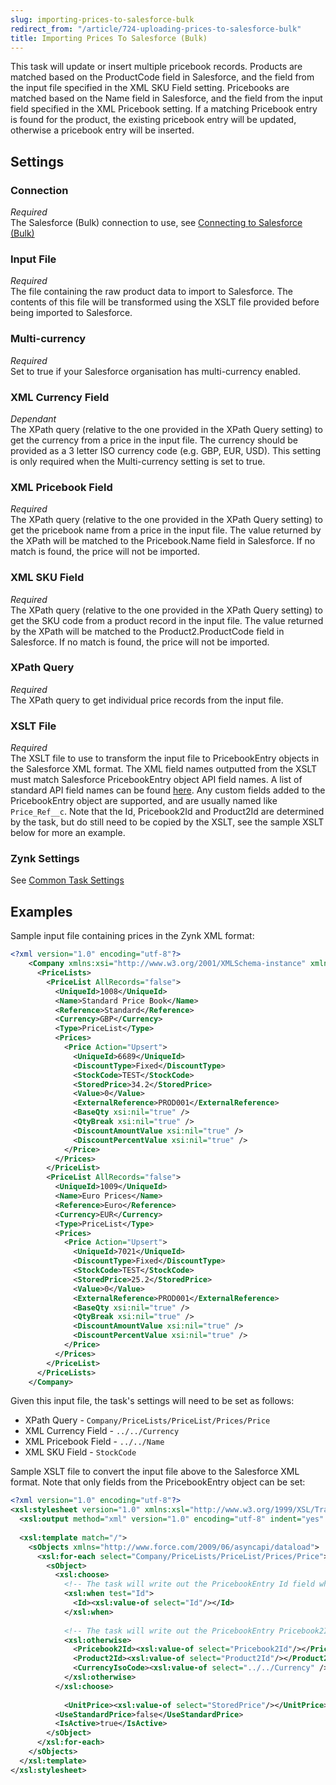 ```yaml
---
slug: importing-prices-to-salesforce-bulk
redirect_from: "/article/724-uploading-prices-to-salesforce-bulk"
title: Importing Prices To Salesforce (Bulk)
---
```



This task will update or insert multiple pricebook records. Products are matched based on the ProductCode field in Salesforce, and the field from the input file specified in the XML SKU Field setting. Pricebooks are matched based on the Name field in Salesforce, and the field from the input field specified in the XML Pricebook setting. If a matching Pricebook entry is found for the product, the existing pricebook entry will be updated, otherwise a pricebook entry will be inserted.


## Settings

### Connection 
_Required_  
The Salesforce (Bulk) connection to use, see [Connecting to Salesforce (Bulk)](connecting-to-salesforce-bulk)

### Input File 
_Required_  
The file containing the raw product data to import to Salesforce. The contents of this file will be transformed using the XSLT file provided before being imported to Salesforce.

### Multi-currency
_Required_  
Set to true if your Salesforce organisation has multi-currency enabled.

### XML Currency Field
_Dependant_  
The XPath query (relative to the one provided in the XPath Query setting) to get the currency from a price in the input file. The currency should be provided as a 3 letter ISO currency code (e.g. GBP, EUR, USD). This setting is only required when the Multi-currency setting is set to true.

### XML Pricebook Field
_Required_  
The XPath query (relative to the one provided in the XPath Query setting) to get the pricebook name from a price in the input file. The value returned by the XPath will be matched to the Pricebook.Name field  in Salesforce. If no match is found, the price will not be imported.

### XML SKU Field
_Required_  
The XPath query (relative to the one provided in the XPath Query setting) to get the SKU code from a product record in the input file. The value returned by the XPath will be matched to the Product2.ProductCode field in Salesforce. If no match is found, the price will not be imported.

### XPath Query
_Required_  
The XPath query to get individual price records from the input file.

### XSLT File
_Required_  
The XSLT file to use to transform the input file to PricebookEntry objects in the Salesforce XML format. The XML field names outputted from the XSLT must match Salesforce PricebookEntry object API field names. A list of standard API field names can be found [here](http://help.salesforce.com/help/pdfs/en/salesforce_field_names_reference.pdf). Any custom fields added to the PricebookEntry object are supported, and are usually named like `Price_Ref__c`. Note that the Id, Pricebook2Id and Product2Id are determined by the task, but do still need to be copied by the XSLT, see the sample XSLT below for more an example.

### Zynk Settings 
See [Common Task Settings](common-task-settings)


## Examples

Sample input file containing prices in the Zynk XML format:

```xml
<?xml version="1.0" encoding="utf-8"?>
    <Company xmlns:xsi="http://www.w3.org/2001/XMLSchema-instance" xmlns:xsd="http://www.w3.org/2001/XMLSchema">
      <PriceLists>
        <PriceList AllRecords="false">
          <UniqueId>1008</UniqueId>
          <Name>Standard Price Book</Name>
          <Reference>Standard</Reference>
          <Currency>GBP</Currency>
          <Type>PriceList</Type>
          <Prices>
            <Price Action="Upsert">
              <UniqueId>6689</UniqueId>
              <DiscountType>Fixed</DiscountType>
              <StockCode>TEST</StockCode>
              <StoredPrice>34.2</StoredPrice>
              <Value>0</Value>
              <ExternalReference>PROD001</ExternalReference>
              <BaseQty xsi:nil="true" />
              <QtyBreak xsi:nil="true" />
              <DiscountAmountValue xsi:nil="true" />
              <DiscountPercentValue xsi:nil="true" />
            </Price>
          </Prices>
        </PriceList>
        <PriceList AllRecords="false">
          <UniqueId>1009</UniqueId>
          <Name>Euro Prices</Name>
          <Reference>Euro</Reference>
          <Currency>EUR</Currency>
          <Type>PriceList</Type>
          <Prices>
            <Price Action="Upsert">
              <UniqueId>7021</UniqueId>
              <DiscountType>Fixed</DiscountType>
              <StockCode>TEST</StockCode>
              <StoredPrice>25.2</StoredPrice>
              <Value>0</Value>
              <ExternalReference>PROD001</ExternalReference>
              <BaseQty xsi:nil="true" />
              <QtyBreak xsi:nil="true" />
              <DiscountAmountValue xsi:nil="true" />
              <DiscountPercentValue xsi:nil="true" />
            </Price>
          </Prices>
        </PriceList>
      </PriceLists>
    </Company>
```

Given this input file, the task's settings will need to be set as follows:

- XPath Query - `Company/PriceLists/PriceList/Prices/Price`
- XML Currency Field - `../../Currency`
- XML Pricebook Field  - `../../Name`
- XML SKU Field - `StockCode`


Sample XSLT file to convert the input file above to the Salesforce XML format. Note that only fields from the PricebookEntry object can be set:

```xml
<?xml version="1.0" encoding="utf-8"?>
<xsl:stylesheet version="1.0" xmlns:xsl="http://www.w3.org/1999/XSL/Transform">
  <xsl:output method="xml" version="1.0" encoding="utf-8" indent="yes" xmlns="http://www.force.com/2009/06/asyncapi/dataload"/>
    
  <xsl:template match="/">
    <sObjects xmlns="http://www.force.com/2009/06/asyncapi/dataload">
      <xsl:for-each select="Company/PriceLists/PriceList/Prices/Price">
        <sObject>
          <xsl:choose>
            <!-- The task will write out the PricebookEntry Id field when the price already exists in Salesforce, this just needs to be copied by the XSLT -->
            <xsl:when test="Id"> 
              <Id><xsl:value-of select="Id"/></Id>
            </xsl:when>
    
            <!-- The task will write out the PricebookEntry Pricebook2Id and Product2Id fields if a new price needs to be created in Salesforce, they just need to be copied by the XSLT -->
            <xsl:otherwise>
              <Pricebook2Id><xsl:value-of select="Pricebook2Id"/></Pricebook2Id>
              <Product2Id><xsl:value-of select="Product2Id"/></Product2Id>
              <CurrencyIsoCode><xsl:value-of select="../../Currency" /></CurrencyIsoCode>
            </xsl:otherwise>
          </xsl:choose>
     
            <UnitPrice><xsl:value-of select="StoredPrice"/></UnitPrice>
          <UseStandardPrice>false</UseStandardPrice>
          <IsActive>true</IsActive>
        </sObject>
      </xsl:for-each>
    </sObjects>
  </xsl:template>
</xsl:stylesheet>
```
